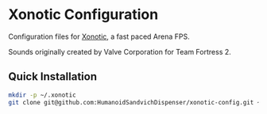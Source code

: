 # Xonotic Configuration

Configuration files for [Xonotic](https://xonotic.org), a fast paced Arena FPS.

Sounds originally created by Valve Corporation for Team Fortress 2.

## Quick Installation

```sh
mkdir -p ~/.xonotic
git clone git@github.com:HumanoidSandvichDispenser/xonotic-config.git ~/.xonotic/data
```
